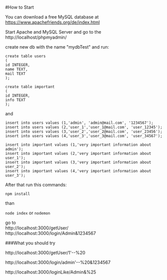 #How to Start

You can download a free MySQL database at https://www.apachefriends.org/de/index.html

Start Apache and MySQL Server and go to the http://localhost/phpmyadmin/

create new db with the name "mydbTest" and run:
```
create table users
(
id INTEGER,
name TEXT,
mail TEXT
);

create table important
(
id INTEGER,
info TEXT
);
```
and
```
insert into users values (1,'admin', 'admin@mail.com', '1234567');
insert into users values (2,'user_1','user_1@mail.com', 'user_12345');
insert into users values (3,'user_2','user_2@mail.com', 'user_23456');
insert into users values (4,'user_3','user_3@mail.com', 'user_34567');

insert into important values (1,'very important information about admin');
insert into important values (2,'very important information about user_1');
insert into important values (3,'very important information about user_2');
insert into important values (4,'very important information about user_3');
```

After that run this commands:

`npm install`

than

`node index` or `nodemon`

go to 
<br>
http://localhost:3000/getUser/
<br>
http://localhost:3000/login/Admin&1234567

###What you should try

http://localhost:3000/getUser/1'--%20

http://localhost:3000/login/admin'--%20&1234567

http://localhost:3000/loginLike/Admin&%25
